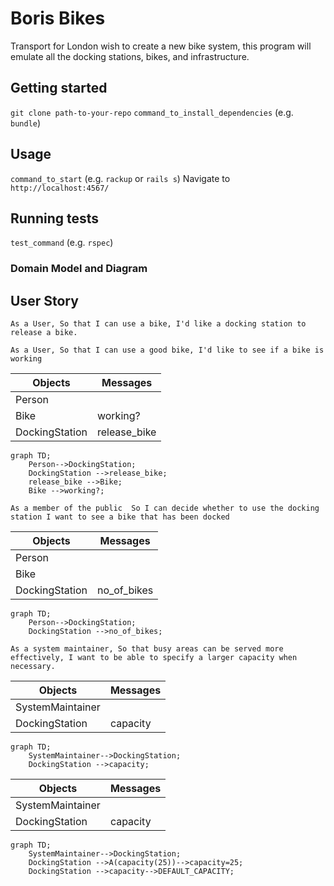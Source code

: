 # Boris Bikes

Transport for London wish to create a new bike system, this program will emulate all the docking stations, bikes, and infrastructure.

## Getting started

`git clone path-to-your-repo`
`command_to_install_dependencies` (e.g. `bundle`)

## Usage

`command_to_start` (e.g. `rackup` or `rails s`)
Navigate to `http://localhost:4567/`

## Running tests

`test_command` (e.g. `rspec`)

### Domain Model and Diagram

## User Story

`As a User, So that I can use a bike, I'd like a docking station to release a bike.`

`As a User, So that I can use a good bike, I'd like to see if a bike is working`

|  Objects        |  Messages      |
| ----------      | -------------  | 
| Person          |                |
| Bike            | working?|
| DockingStation | release_bike   |

```mermaid
graph TD;
    Person-->DockingStation;
    DockingStation -->release_bike;
    release_bike -->Bike;
    Bike -->working?;
```

`As a member of the public 
So I can decide whether to use the docking station
I want to see a bike that has been docked`

|  Objects        |  Messages      |
| ----------      | -------------  | 
| Person          |                |
| Bike            | |
| DockingStation |  no_of_bikes  |

```mermaid
graph TD;
    Person-->DockingStation;
    DockingStation -->no_of_bikes;
```
   
`As a system maintainer,
So that busy areas can be served more effectively,
I want to be able to specify a larger capacity when necessary.`


|  Objects        |  Messages      |
| ----------      | -------------  | 
| SystemMaintainer |                |
| DockingStation  |  capacity  |

```mermaid
graph TD;
    SystemMaintainer-->DockingStation;
    DockingStation -->capacity;
```


|  Objects        |  Messages      |
| ----------      | -------------  | 
| SystemMaintainer |                |
| DockingStation  |  capacity  |

```mermaid
graph TD;
    SystemMaintainer-->DockingStation;
    DockingStation -->A(capacity(25))-->capacity=25; 
    DockingStation -->capacity-->DEFAULT_CAPACITY; 
```